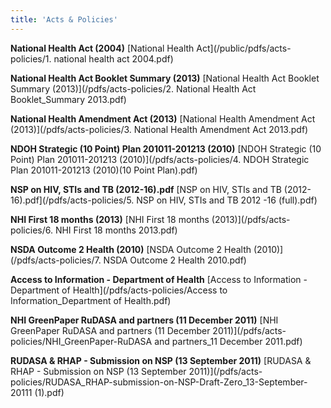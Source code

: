 ```yaml
---
title: 'Acts & Policies'
---
```

**National Health Act (2004)**
[National Health Act](/public/pdfs/acts-policies/1. national health act 2004.pdf)

**National Health Act Booklet Summary (2013)**
[National Health Act Booklet Summary (2013)](/pdfs/acts-policies/2. National Health Act Booklet_Summary 2013.pdf)

**National Health Amendment Act (2013)**
[National Health Amendment Act (2013)](/pdfs/acts-policies/3. National Health Amendment Act 2013.pdf)

**NDOH Strategic (10 Point) Plan 201011-201213 (2010)**
[NDOH Strategic (10 Point) Plan 201011-201213 (2010)](/pdfs/acts-policies/4. NDOH Strategic Plan 201011-201213 (2010)(10 Point Plan).pdf)

**NSP on HIV, STIs and TB (2012-16).pdf**
[NSP on HIV, STIs and TB (2012-16).pdf](/pdfs/acts-policies/5. NSP on HIV, STIs and TB 2012 -16 (full).pdf)

**NHI First 18 months (2013)**
[NHI First 18 months (2013)](/pdfs/acts-policies/6. NHI First 18 months 2013.pdf)

**NSDA Outcome 2 Health (2010)**
[NSDA Outcome 2 Health (2010)](/pdfs/acts-policies/7. NSDA Outcome 2  Health 2010.pdf)

**Access to Information - Department of Health**
[Access to Information - Department of Health](/pdfs/acts-policies/Access to Information_Department of Health.pdf)

**NHI GreenPaper RuDASA and partners (11 December 2011)**
[NHI GreenPaper RuDASA and partners (11 December 2011)](/pdfs/acts-policies/NHI_GreenPaper-RuDASA and partners_11 December 2011.pdf)

**RUDASA & RHAP - Submission on NSP (13 September 2011)**
[RUDASA & RHAP - Submission on NSP (13 September 2011)](/pdfs/acts-policies/RUDASA_RHAP-submission-on-NSP-Draft-Zero_13-September-20111 (1).pdf)

<!--
    This is a comment and is not displayed on the website. Do not alter this text between arrows (->).
    To change the content in this file, simply retype/ copy+paste any text above, as you would in a normal text file/ word document.

    Do not change the "title:" title, or the ---. Only change the text inside '' for that section.

    The text surrounded by double  stars ( ** ) with no spaces shows bold text. 

    PDF of a resorce page:
    [Resource Title](/pdfs/resource-page.pdf)

    Please refer to the "HOW TO USE" or "HOW TO USE SHORT" files for more information.
 -->